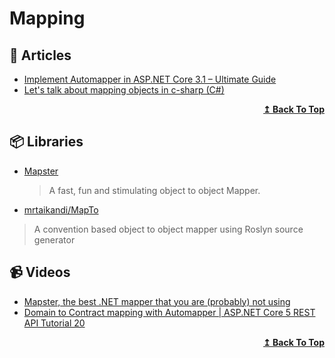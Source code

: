 # Mapping

## 📝 Articles

- [Implement Automapper in ASP.NET Core 3.1 – Ultimate Guide](https://procodeguide.com/programming/automapper-in-asp-net-core/)
- [Let's talk about mapping objects in c-sharp (C#)](https://josef.codes/lets-talk-about-mapping-objects-in-c-sharp/)

<div align="right">
  <b><a href="#contents">↥ Back To Top</a></b>
</div>

## 📦 Libraries

- [Mapster](https://github.com/MapsterMapper/Mapster)
  > A fast, fun and stimulating object to object Mapper.

 - [mrtaikandi/MapTo](https://github.com/mrtaikandi/MapTo)
> A convention based object to object mapper using Roslyn source generator
## 📹 Videos

- [Mapster, the best .NET mapper that you are (probably) not using](https://www.youtube.com/watch?v=UIslFVEHkzA)
- [Domain to Contract mapping with Automapper | ASP.NET Core 5 REST API Tutorial 20](https://www.youtube.com/watch?v=1Dz5Lfo6mqo)

<div align="right">
  <b><a href="#contents">↥ Back To Top</a></b>
</div>
